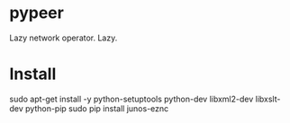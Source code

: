 # pypeer
Lazy network operator.  Lazy.

# Install

sudo apt-get install -y python-setuptools python-dev libxml2-dev libxslt-dev python-pip
sudo pip install junos-eznc

 
